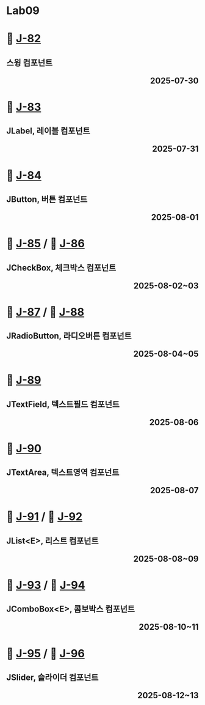 # Lab09

# 📖 [J-82](./J_82.md)
**스윙 컴포넌트** <p align='right'>2025-07-30</p>
---
# 📖 [J-83](./J_83.md)
**JLabel, 레이블 컴포넌트** <p align='right'>2025-07-31</p>
---
# 📖 [J-84](./J_84.md)
**JButton, 버튼 컴포넌트** <p align='right'>2025-08-01</p>
---
# 📖 [J-85](./J_85.md) / 📖 [J-86](./J_86.md)
**JCheckBox, 체크박스 컴포넌트** <p align='right'>2025-08-02~03</p>
---
# 📖 [J-87](./J_87.md) / 📖 [J-88](./J_88.md)
**JRadioButton, 라디오버튼 컴포넌트** <p align='right'>2025-08-04~05</p>
---
# 📖 [J-89](./J_89.md)
**JTextField, 텍스트필드 컴포넌트** <p align='right'>2025-08-06</p>
---
# 📖 [J-90](./J_90.md)
**JTextArea, 텍스트영역 컴포넌트** <p align='right'>2025-08-07</p>
---
# 📖 [J-91](./J_91.md) / 📖 [J-92](./J_92.md)
**JList&lt;E&gt;, 리스트 컴포넌트** <p align='right'>2025-08-08~09</p>
---
# 📖 [J-93](./J_93.md) / 📖 [J-94](./J_94.md)
**JComboBox&lt;E&gt;, 콤보박스 컴포넌트** <p align='right'>2025-08-10~11</p>
---
# 📖 [J-95](./J_95.md) / 📖 [J-96](./J_96.md)
**JSlider, 슬라이더 컴포넌트** <p align='right'>2025-08-12~13</p>
---
